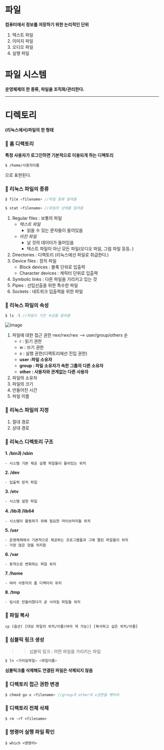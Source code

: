 # 파일
**컴퓨터에서 정보를 저장하기 위한 논리적인 단위**
1. 텍스트 파일
2. 이미지 파일
3. 오디오 파일
4. 실행 파일

# 파일 시스템
**운영체제의 한 종류, 파일을 조직화/관리한다.**


------------
# 디렉토리
**(리눅스에서)파일의 한 형태** 

### :dart: 홈 디렉토리
**특정 사용자가 로그인하면 기본적으로 이용되게 하는 디렉토리**
```
$ /home/사용자이름
```
으로 표현된다.


### :dart: 리눅스 파일의 종류

```java
$ file <filename> //파일 종류 알려줌
```
```java
$ stat <filename> //파일의 상태를 알려줌
```


1. Regular files : 보통의 파일
    - *텍스트 파일*
      - 읽을 수 있는 문자들이 들어있음
    - *이진 파일*
      - 날 것의 데이터가 들어있음
      - 텍스트 파일이 아닌 모든 파일(오디오 파일, 그림 파일 등등..)
2. Directories : 디렉토리 (리눅스에선 파일로 취급한다.)
3. Device files : 장치 파일
    - Block devices : 블록 단위로 입출력
    - Character devices : 캐릭터 단위로 입출력
4. Symbolic links : 다른 파일을 가리키고 있는 것
5. Pipes : 선입선출을 위한 특수한 파일
6. Sockets : 네트위크 입출력을 위한 파일

### 🎯 리눅스 파일의 속성
```java
$ ls -l //파일이 가진 속성들 알려줌
```
![image](https://user-images.githubusercontent.com/73538957/115118170-fcedda80-9fdc-11eb-9542-c0cf732d0eb1.png)
1. 파일에 대한 접근 권한
rwx/rwx/rwx --> user/group/others 순
    - r : 읽기 권한
    - w : 쓰기 권한
    - x : 실행 권한(디렉토리에선 진입 권한)
    - **user :파일 소유자**
    - **group : 파일 소유자가 속한 그룹의 다른 소유자**
    - **other : 사용자와 관계없는 다른 사용자**
2. 파일의 소유자
3. 파일의 크기
4. 만들어진 시간
5. 파일 이름
### 🎯 리눅스 파일의 지정
1. 절대 경로
2. 상대 경로


### 🎯 리눅스 디렉토리 구조
**1. /bin과 /sbin**

    - 시스템 기본 제공 실행 파일들이 들어있는 위치

**2. /dev**

    - 입출력 장치 파일
    
**3. /etv**

    - 시스템 설정 파일
    
**4. /lib과 /lib64**



    - 시스템이 활동하기 위해 필요한 라이브러리들 위치



**5. /usr**




    - 운영체제에서 기본적으로 제공하는 프로그램들과 그에 딸린 파일들이 위치
    - 가장 많은 양을 차지함




**6. /var**



    - 동적으로 변화하는 파일 위치



**7. /home**



    - 여러 사용자의 홈 디렉터리 위치



**8. /tmp**



    - 임시로 만들어졌다가 곧 사라질 파일들 위치

### 🎯 파일 복사

```
cp (옵션) [대상 파일의 위치/이름(여러 개 가능)] [복사하고 싶은 위치/이름]
```

### 🎯 심볼릭 링크 생성
>   >심볼릭 링크 : 어떤 파일을 가리키는 파일
```java
$ ln <가리킬파일> <파일이름>
```
**심볼릭크를 삭제해도 연결된 파일은 삭제되지 않음**



### 🎯 디렉토리 접근 권한 변경

```java
$ chmod go-x <filename> //group과 other의 x권한을 뺏어라
```
### 🎯 디렉토리 전체 삭제
```
$ rm -rf <filename>
```

### :dart: 명령어 실행 파일 확인
```
$ which <명령어>
```
